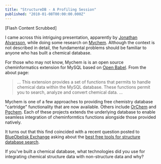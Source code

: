 ```yaml
---
title: "StructureDB - A Profiling Session"
published: "2010-01-08T00:00:00.000Z"
---
```


\[Flash Content Scrubbed\]

I came across this intriguing presentation, apparently by [Jonathan Alvarsson](http://friendfeed.com/jonalv), while doing some research on [Mychem](http://mychem.sourceforge.net/). Although the context is not described in detail, the fundamental problems should be familiar to anyone who has built a chemical database.

For those who may not know, Mychem is is an open source cheminformatics extension for MySQL based on [Open Babel](http://openbabel.org/). From the about page:

>... This extension provides a set of functions that permits to handle chemical data within the MySQL database. These functions permit you to search, analyze and convert chemical data. ...

Mychem is one of a few approaches to providing free chemistry database "cartridge" functionality that are now available. Others include [OrChem](http://orchem.sourceforge.net/) and [Pgchem](http://pgfoundry.org/projects/pgchem/). Each of these projects extends the underlying database to enable seamless integration of cheminformtics functions alongside those provided natively.

It turns out that this find coincided with a recent question posted to [BlueObelisk Exchange](http://blueobelisk.stackexchange.com/) asking about the [best free tools for structure database search](http://blueobelisk.stackexchange.com/questions/154/what-are-the-best-free-tools-for-structure-database-search).

If you've built a chemical database, what technologies did you use for integrating chemical structure data with non-structure data and why?